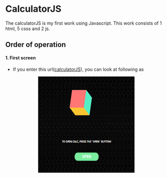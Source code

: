 # CalculatorJS
The calculatorJS is my first work using Javascript. This work consists of 1 html, 5 csss and 2 js.  
## Order of operation
#### 1. First screen  
  * If you enter this url([calculatorJS](https://taesung1993.github.io/calculatorJS/)), you can look at following as  
    
<center><img src="https://github.com/taesung1993/calculatorJS/blob/master/images/markdown-firstscreen.png" width="300" height="300"></center>

